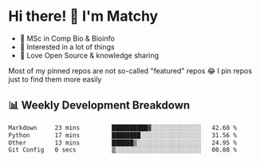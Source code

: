# Hi there! 👋 I'm Matchy

- 🧬 MSc in Comp Bio & Bioinfo
- 🎈 Interested in a lot of things
- 💜 Love Open Source & knowledge sharing

Most of my pinned repos are not so-called "featured" repos 😂 I pin repos just to find them more easily

## 📊 Weekly Development Breakdown

<!--START_SECTION:waka-->

```txt
Markdown     23 mins         ██████████▓░░░░░░░░░░░░░░   42.60 %
Python       17 mins         ████████░░░░░░░░░░░░░░░░░   31.56 %
Other        13 mins         ██████▒░░░░░░░░░░░░░░░░░░   24.95 %
Git Config   0 secs          ▒░░░░░░░░░░░░░░░░░░░░░░░░   00.88 %
```

<!--END_SECTION:waka-->
